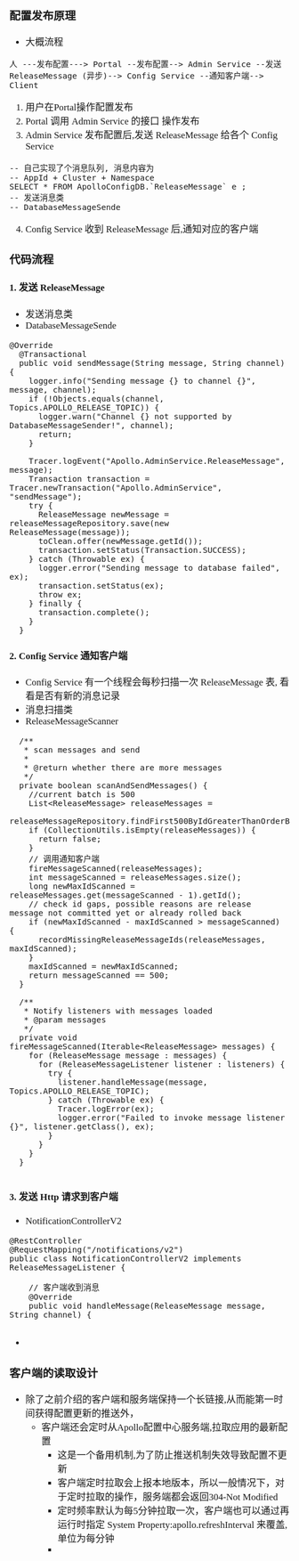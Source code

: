 <span  style="font-family: Simsun,serif; font-size: 17px; ">

### 配置发布原理

- 大概流程

~~~
人 ---发布配置---> Portal --发布配置--> Admin Service --发送 ReleaseMessage (异步)--> Config Service --通知客户端--> Client 
~~~

1. 用户在Portal操作配置发布
2. Portal 调用 Admin Service 的接口 操作发布
3. Admin Service 发布配置后,发送 ReleaseMessage 给各个 Config Service

~~~
-- 自己实现了个消息队列, 消息内容为
-- AppId + Cluster + Namespace
SELECT * FROM ApolloConfigDB.`ReleaseMessage` e ;
-- 发送消息类
-- DatabaseMessageSende
~~~

4. Config Service 收到 ReleaseMessage 后,通知对应的客户端

### 代码流程

#### 1. 发送 ReleaseMessage

- 发送消息类
- DatabaseMessageSende

~~~
@Override
  @Transactional
  public void sendMessage(String message, String channel) {
    logger.info("Sending message {} to channel {}", message, channel);
    if (!Objects.equals(channel, Topics.APOLLO_RELEASE_TOPIC)) {
      logger.warn("Channel {} not supported by DatabaseMessageSender!", channel);
      return;
    }

    Tracer.logEvent("Apollo.AdminService.ReleaseMessage", message);
    Transaction transaction = Tracer.newTransaction("Apollo.AdminService", "sendMessage");
    try {
      ReleaseMessage newMessage = releaseMessageRepository.save(new ReleaseMessage(message));
      toClean.offer(newMessage.getId());
      transaction.setStatus(Transaction.SUCCESS);
    } catch (Throwable ex) {
      logger.error("Sending message to database failed", ex);
      transaction.setStatus(ex);
      throw ex;
    } finally {
      transaction.complete();
    }
  }
~~~

#### 2. Config Service 通知客户端

- Config Service 有一个线程会每秒扫描一次 ReleaseMessage 表, 看看是否有新的消息记录
- 消息扫描类
- ReleaseMessageScanner

~~~
  /**
   * scan messages and send
   *
   * @return whether there are more messages
   */
  private boolean scanAndSendMessages() {
    //current batch is 500
    List<ReleaseMessage> releaseMessages =
        releaseMessageRepository.findFirst500ByIdGreaterThanOrderByIdAsc(maxIdScanned);
    if (CollectionUtils.isEmpty(releaseMessages)) {
      return false;
    }
    // 调用通知客户端
    fireMessageScanned(releaseMessages);
    int messageScanned = releaseMessages.size();
    long newMaxIdScanned = releaseMessages.get(messageScanned - 1).getId();
    // check id gaps, possible reasons are release message not committed yet or already rolled back
    if (newMaxIdScanned - maxIdScanned > messageScanned) {
      recordMissingReleaseMessageIds(releaseMessages, maxIdScanned);
    }
    maxIdScanned = newMaxIdScanned;
    return messageScanned == 500;
  }
  
  /**
   * Notify listeners with messages loaded
   * @param messages
   */
  private void fireMessageScanned(Iterable<ReleaseMessage> messages) {
    for (ReleaseMessage message : messages) {
      for (ReleaseMessageListener listener : listeners) {
        try {
          listener.handleMessage(message, Topics.APOLLO_RELEASE_TOPIC);
        } catch (Throwable ex) {
          Tracer.logError(ex);
          logger.error("Failed to invoke message listener {}", listener.getClass(), ex);
        }
      }
    }
  }
  
~~~

#### 3. 发送 Http 请求到客户端

- NotificationControllerV2

~~~
@RestController
@RequestMapping("/notifications/v2")
public class NotificationControllerV2 implements ReleaseMessageListener {

    // 客户端收到消息
    @Override
    public void handleMessage(ReleaseMessage message, String channel) {
    
~~~

-

### 客户端的读取设计

- 除了之前介绍的客户端和服务端保持一个长链接,从而能第一时间获得配置更新的推送外，
    - 客户端还会定时从Apollo配置中心服务端,拉取应用的最新配置
        - 这是一个备用机制,为了防止推送机制失效导致配置不更新
        - 客户端定时拉取会上报本地版本，所以一般情况下，对于定时拉取的操作，服务端都会返回304-Not Modified
        - 定时频率默认为每5分钟拉取一次，客户端也可以通过再运行时指定 System Property:apollo.refreshInterval 来覆盖,单位为每分钟
        -

</span>